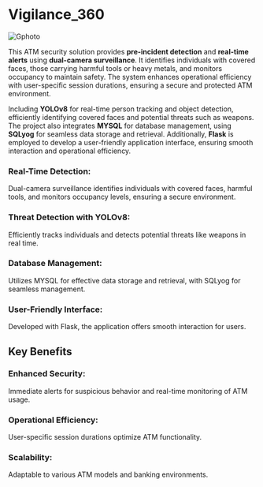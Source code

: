 # Vigilance_360

![Gphoto](https://github.com/user-attachments/assets/d17c6307-3682-4eff-8ce7-f1c7449d3b37)

This ATM security solution provides **pre-incident detection** and **real-time alerts** using **dual-camera surveillance**. It identifies individuals with covered faces, those carrying harmful tools or heavy metals, and monitors occupancy to maintain safety. The system enhances operational efficiency with user-specific session durations, ensuring a secure and protected ATM environment.

Including **YOLOv8** for real-time person tracking and object detection, efficiently identifying covered faces and potential threats such as weapons. The project also integrates **MYSQL** for database management, using **SQLyog** for seamless data storage and retrieval. Additionally, **Flask** is employed to develop a user-friendly application interface, ensuring smooth interaction and operational efficiency.

### Real-Time Detection:
Dual-camera surveillance identifies individuals with covered faces, harmful tools, and monitors occupancy levels, ensuring a secure environment.

### Threat Detection with YOLOv8:
Efficiently tracks individuals and detects potential threats like weapons in real time.

### Database Management:
Utilizes MYSQL for effective data storage and retrieval, with SQLyog for seamless management.

### User-Friendly Interface: 
Developed with Flask, the application offers smooth interaction for users.

## Key Benefits

### Enhanced Security:
Immediate alerts for suspicious behavior and real-time monitoring of ATM usage.

### Operational Efficiency:
User-specific session durations optimize ATM functionality.

### Scalability:
Adaptable to various ATM models and banking environments.
